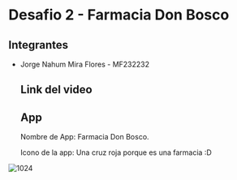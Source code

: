 # Desafio 2 - Farmacia Don Bosco

  ## Integrantes
  
- Jorge Nahum Mira Flores - MF232232
  
  ## Link del video


  
  ## App
  
  Nombre de App: Farmacia Don Bosco.
  
  Icono de la app:
  Una cruz roja porque es una farmacia :D



![1024](https://github.com/user-attachments/assets/5cdbb852-ea85-462c-91da-0ef8935de7fa)
